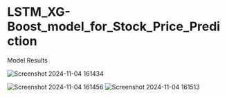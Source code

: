 # LSTM_XG-Boost_model_for_Stock_Price_Prediction 

Model Results



![Screenshot 2024-11-04 161434](https://github.com/user-attachments/assets/a51c4de8-d298-4d1f-95e6-1b484d364fcd)

![Screenshot 2024-11-04 161456](https://github.com/user-attachments/assets/5dc09f02-7ef1-43dd-b13c-39c409a33e91)
![Screenshot 2024-11-04 161513](https://github.com/user-attachments/assets/9150af8a-563e-4c35-9e38-4eaac48e195f)
